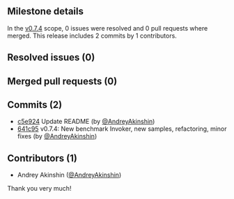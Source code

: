 ## Milestone details

In the [v0.7.4](https://github.com/dotnet/BenchmarkDotNet/issues?q=milestone:v0.7.4) scope, 
0 issues were resolved and 0 pull requests where merged.
This release includes 2 commits by 1 contributors.

## Resolved issues (0)


## Merged pull requests (0)


## Commits (2)

* [c5e924](https://github.com/dotnet/BenchmarkDotNet/commit/c5e924a24a60a77c91ca3f8d93b627c0b11e4d1b) Update README (by [@AndreyAkinshin](https://github.com/AndreyAkinshin))
* [641c95](https://github.com/dotnet/BenchmarkDotNet/commit/641c95140834aa726c39b19bc98b932bd3abcb61) v0.7.4: New benchmark Invoker, new samples, refactoring, minor fixes (by [@AndreyAkinshin](https://github.com/AndreyAkinshin))

## Contributors (1)

* Andrey Akinshin ([@AndreyAkinshin](https://github.com/AndreyAkinshin))

Thank you very much!

